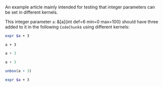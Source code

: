 An example article mainly intended for testing that integer parameters can be set in different kernels.

This integer parameter `a`: &[a]{int def=6 min=0 max=100} should have three added to it in the following `CodeChunk`s using different kernels:

```bash exec
expr $a + 3
```

```calc exec
a + 3
```

```js exec
a + 3
```

```py exec
a + 3
```

```r exec
unbox(a + 3)
```

```zsh exec
expr $a + 3
```
